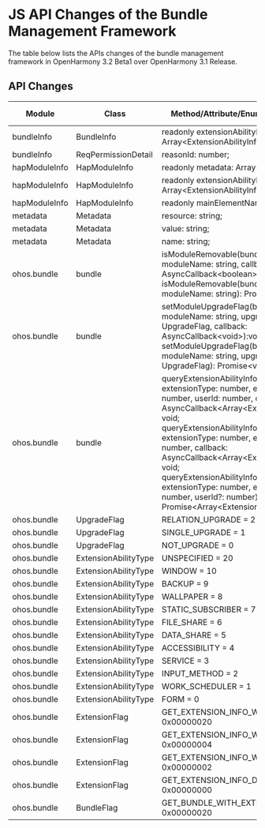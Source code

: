 # JS API Changes of the Bundle Management Framework

The table below lists the APIs changes of the bundle management framework in OpenHarmony 3.2 Beta1 over OpenHarmony 3.1 Release.

## API Changes

| Module| Class| Method/Attribute/Enumeration/Constant| Change Type|
|---|---|---|---|
| bundleInfo | BundleInfo | readonly extensionAbilityInfo: Array\<ExtensionAbilityInfo>; | Added|
| bundleInfo | ReqPermissionDetail | reasonId: number; | Added|
| hapModuleInfo | HapModuleInfo | readonly metadata: Array\<Metadata>; | Added|
| hapModuleInfo | HapModuleInfo | readonly extensionAbilityInfo: Array\<ExtensionAbilityInfo>; | Added|
| hapModuleInfo | HapModuleInfo | readonly mainElementName: string; | Added|
| metadata | Metadata | resource: string; | Added|
| metadata | Metadata | value: string; | Added|
| metadata | Metadata | name: string; | Added|
| ohos.bundle | bundle | isModuleRemovable(bundleName: string, moduleName: string, callback: AsyncCallback\<boolean>): void;<br>isModuleRemovable(bundleName: string, moduleName: string): Promise\<boolean>; | Added|
| ohos.bundle | bundle | setModuleUpgradeFlag(bundleName: string, moduleName: string, upgradeFlag: UpgradeFlag, callback: AsyncCallback\<void>):void;<br>setModuleUpgradeFlag(bundleName: string, moduleName: string, upgradeFlag: UpgradeFlag): Promise\<void>; | Added|
| ohos.bundle | bundle | queryExtensionAbilityInfos(want: Want, extensionType: number, extensionFlags: number, userId: number, callback: AsyncCallback\<Array\<ExtensionAbilityInfo>>): void;<br>queryExtensionAbilityInfos(want: Want, extensionType: number, extensionFlags: number, callback: AsyncCallback\<Array\<ExtensionAbilityInfo>>): void;<br>queryExtensionAbilityInfos(want: Want, extensionType: number, extensionFlags: number, userId?: number): Promise\<Array\<ExtensionAbilityInfo>>; | Added|
| ohos.bundle | UpgradeFlag | RELATION_UPGRADE = 2 | Added|
| ohos.bundle | UpgradeFlag | SINGLE_UPGRADE = 1 | Added|
| ohos.bundle | UpgradeFlag | NOT_UPGRADE = 0 | Added|
| ohos.bundle | ExtensionAbilityType | UNSPECIFIED = 20 | Added|
| ohos.bundle | ExtensionAbilityType | WINDOW = 10 | Added|
| ohos.bundle | ExtensionAbilityType | BACKUP = 9 | Added|
| ohos.bundle | ExtensionAbilityType | WALLPAPER = 8 | Added|
| ohos.bundle | ExtensionAbilityType | STATIC_SUBSCRIBER = 7 | Added|
| ohos.bundle | ExtensionAbilityType | FILE_SHARE = 6 | Added|
| ohos.bundle | ExtensionAbilityType | DATA_SHARE = 5 | Added|
| ohos.bundle | ExtensionAbilityType | ACCESSIBILITY = 4 | Added|
| ohos.bundle | ExtensionAbilityType | SERVICE = 3 | Added|
| ohos.bundle | ExtensionAbilityType | INPUT_METHOD = 2 | Added|
| ohos.bundle | ExtensionAbilityType | WORK_SCHEDULER = 1 | Added|
| ohos.bundle | ExtensionAbilityType | FORM = 0 | Added|
| ohos.bundle | ExtensionFlag | GET_EXTENSION_INFO_WITH_METADATA = 0x00000020 | Added|
| ohos.bundle | ExtensionFlag | GET_EXTENSION_INFO_WITH_APPLICATION = 0x00000004 | Added|
| ohos.bundle | ExtensionFlag | GET_EXTENSION_INFO_WITH_PERMISSION = 0x00000002 | Added|
| ohos.bundle | ExtensionFlag | GET_EXTENSION_INFO_DEFAULT = 0x00000000 | Added|
| ohos.bundle | BundleFlag | GET_BUNDLE_WITH_EXTENSION_ABILITY = 0x00000020 | Added|
